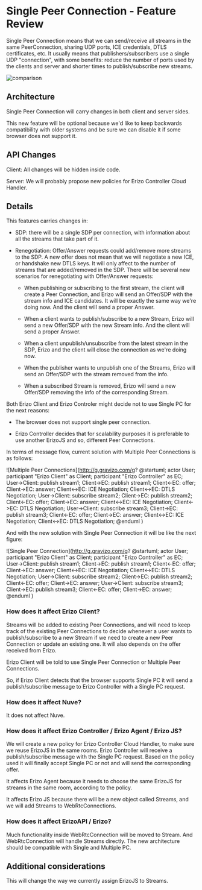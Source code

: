 # Single Peer Connection - Feature Review
Single Peer Connection means that we can send/receive all streams in the same PeerConnection, sharing UDP ports, ICE credentials, DTLS certificates, etc. It usually means that publishers/subscribers use a single UDP "connection", with some benefits: reduce the number of ports used by the clients and server and shorter times to publish/subscribe new streams.

![comparison](https://docs.google.com/drawings/d/1EMW43_6BX0mDJ2v4kLWrzDobz6dRjjqhctSkLM869io/pub?w=960&h=721)

## Architecture
Single Peer Connection will carry changes in both client and server sides.

This new feature will be optional because we'd like to keep backwards compatibility with older systems and be sure we can disable it if some browser does not support it.

## API Changes
Client: All changes will be hidden inside code.

Server: We will probably propose new policies for Erizo Controller Cloud Handler.

## Details
This features carries changes in:

- SDP: there will be a single SDP per connection, with information about all the streams that take part of it.

- Renegotiation: Offer/Answer requests could add/remove more streams to the SDP. A new offer does not mean that we will negotiate a new ICE, or handshake new DTLS keys. It will only affect to the number of streams that are added/removed in the SDP. There will be several new scenarios for renegotiating with Offer/Answer requests:

  - When publishing or subscribing to the first stream, the client will create a Peer Connection, and Erizo will send an Offer/SDP with the stream info and ICE candidates. It will be exactly the same way we're doing now. And the client will send a proper Answer.

  - When a client wants to publish/subscribe to a new Stream, Erizo will send a new Offer/SDP with the new Stream info. And the client will send a proper Answer.

  - When a client unpublish/unsubscribe from the latest stream in the SDP, Erizo and the client will close the connection as we're doing now.

  - When the publisher wants to unpublish one of the Streams, Erizo will send an Offer/SDP  with the stream removed from the info.

  - When a subscribed Stream is removed, Erizo will send a new Offer/SDP removing the info of the corresponding Stream.

Both Erizo Client and Erizo Controler might decide not to use Single PC for the next reasons:

  - The browser does not support single peer connection.

  - Erizo Controller decides that for scalability purposes it is preferable to use another ErizoJS and so, different Peer Connections.

In terms of message flow, current solution with Multiple Peer Connections is as follows:

![Multiple Peer Connections](http://g.gravizo.com/g?
@startuml;
actor User;
participant "Erizo Client" as Client;
participant "Erizo Controller" as EC;
User->Client: publish stream1;
Client->EC: publish stream1;
Client<-EC: offer;
Client->EC: answer;
Client<->EC: ICE Negotiation;
Client<->EC: DTLS Negotiation;
User->Client: subscribe stream2;
Client->EC: publish stream2;
Client<-EC: offer;
Client->EC: answer;
Client<->EC: ICE Negotiation;
Client<->EC: DTLS Negotiation;
User->Client: subscribe stream3;
Client->EC: publish stream3;
Client<-EC: offer;
Client->EC: answer;
Client<->EC: ICE Negotiation;
Client<->EC: DTLS Negotiation;
@enduml
)

And with the new solution with Single Peer Connection it will be like the next figure:

![Single Peer Connection](http://g.gravizo.com/g?
@startuml;
actor User;
participant "Erizo Client" as Client;
participant "Erizo Controller" as EC;
User->Client: publish stream1;
Client->EC: publish stream1;
Client<-EC: offer;
Client->EC: answer;
Client<->EC: ICE Negotiation;
Client<->EC: DTLS Negotiation;
User->Client: subscribe stream2;
Client->EC: publish stream2;
Client<-EC: offer;
Client->EC: answer;
User->Client: subscribe stream3;
Client->EC: publish stream3;
Client<-EC: offer;
Client->EC: answer;
@enduml
)

### How does it affect Erizo Client?
Streams will be added to existing Peer Connections, and will need to keep track of the existing Peer Connections to decide whenever a user wants to publish/subscribe to a new Stream if we need to create a new Peer Connection or update an existing one. It will also depends on the offer received from Erizo.

Erizo Client will be told to use Single Peer Connection or Multiple Peer Connections.

So, if Erizo Client detects that the browser supports Single PC it will send a publish/subscribe message to Erizo Controller with a Single PC request.

### How does it affect Nuve?
It does not affect Nuve.

### How does it affect Erizo Controller / Erizo Agent / Erizo JS?
We will create a new policy for Erizo Controller Cloud Handler, to make sure we reuse ErizoJS in the same rooms.
Erizo Controller will receive a publish/subscribe message with the Single PC request. Based on the policy used it will finally accept Single PC or not and will send the corresponding offer.

It affects Erizo Agent because it needs to choose the same ErizoJS for streams in the same room, according to the policy.

It affects Erizo JS because there will be a new object called Streams, and we will add Streams to WebRtcConnections.

### How does it affect ErizoAPI / Erizo?
Much functionality inside WebRtcConnection will be moved to Stream. And WebRtcConnection will handle Streams directly. The new architecture should be compatible with Single and Multiple PC.

## Additional considerations
This will change the way we currently assign ErizoJS to Streams.
